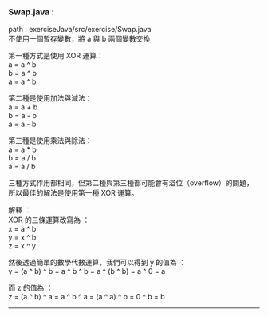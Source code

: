 ### Swap.java :
path : exerciseJava/src/exercise/Swap.java  
不使用一個暫存變數，將 a 與 b 兩個變數交換

第一種方式是使用 XOR 運算：  
a = a ^ b  
b = a ^ b  
a = a ^ b  
                         
第二種是使用加法與減法：  
a = a + b  
b = a - b  
a = a - b  
					 
第三種是使用乘法與除法：  
a = a * b  
b = a / b  
a = a / b  
                       
三種方式作用都相同，但第二種與第三種都可能會有溢位（overflow）的問題，所以最佳的解法是使用第一種 XOR 運算。

解釋 ：  
XOR 的三條運算改寫為 ：  
x = a ^ b  
y = x ^ b  
z = x ^ y   

然後透過簡單的數學代數運算，我們可以得到 y 的值為 ：  
y = (a ^ b) ^ b = a ^ b ^ b = a ^ (b ^ b) = a ^ 0 = a    

而 z 的值為 ：  
z = (a ^ b) ^ a = a ^ b ^ a = (a ^ a) ^ b = 0 ^ b = b  
***
